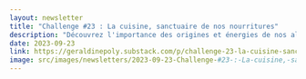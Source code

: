 ```yaml
---
layout: newsletter
title: "Challenge #23 : La cuisine, sanctuaire de nos nourritures"
description: "Découvrez l'importance des origines et énergies de nos aliments et plongez dans l'histoire de la cuisine, du choix des légumes à l'évolution des designs de cuisine au fil des décennies. Apprenez comment l'environnement et l'ambiance de votre cuisine peuvent influencer votre bien-être et vos choix alimentaires. Conseils d'hygiène, de Feng Shui et astuces pour optimiser votre espace : tout y est pour vous inspirer à créer une cuisine qui vous ressemble et favorise la santé."
date: 2023-09-23
link: https://geraldinepoly.substack.com/p/challenge-23-la-cuisine-sanctuaire
image: src/images/newsletters/2023-09-23-Challenge-#23-:-La-cuisine,-sanctuaire-de-nos-nourritures.jpeg
---
```

